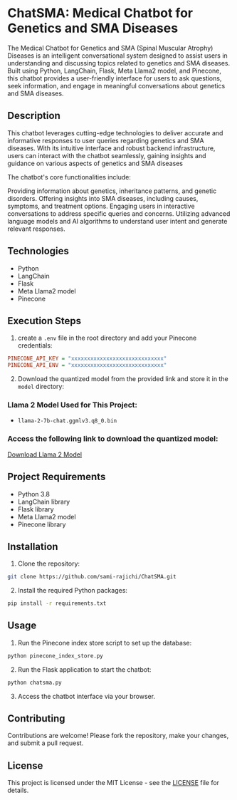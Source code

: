 # ChatSMA: Medical Chatbot for Genetics and SMA Diseases
The Medical Chatbot for Genetics and SMA (Spinal Muscular Atrophy) Diseases is an intelligent conversational system designed to assist users in understanding and discussing topics related to genetics and SMA diseases. Built using Python, LangChain, Flask, Meta Llama2 model, and Pinecone, this chatbot provides a user-friendly interface for users to ask questions, seek information, and engage in meaningful conversations about genetics and SMA diseases.

## Description
This chatbot leverages cutting-edge technologies to deliver accurate and informative responses to user queries regarding genetics and SMA diseases. With its intuitive interface and robust backend infrastructure, users can interact with the chatbot seamlessly, gaining insights and guidance on various aspects of genetics and SMA diseases

The chatbot's core functionalities include:

Providing information about genetics, inheritance patterns, and genetic disorders.
Offering insights into SMA diseases, including causes, symptoms, and treatment options.
Engaging users in interactive conversations to address specific queries and concerns.
Utilizing advanced language models and AI algorithms to understand user intent and generate relevant responses.

## Technologies 

- Python
- LangChain
- Flask
- Meta Llama2 model
- Pinecone

## Execution Steps

1. create a `.env` file in the root directory and add your Pinecone credentials:
```ini
PINECONE_API_KEY = "xxxxxxxxxxxxxxxxxxxxxxxxxxxxx"
PINECONE_API_ENV = "xxxxxxxxxxxxxxxxxxxxxxxxxxxxx"
```


2. Download the quantized model from the provided link and store it in the `model` directory:

### Llama 2 Model Used for This Project:

- `llama-2-7b-chat.ggmlv3.q8_0.bin`

### Access the following link to download the quantized model:
[Download Llama 2 Model](https://huggingface.co/TheBloke/Llama-2-7B-Chat-GGML/tree/main)

## Project Requirements

- Python 3.8
- LangChain library
- Flask library
- Meta Llama2 model
- Pinecone library

## Installation

1. Clone the repository:
```bash
git clone https://github.com/sami-rajichi/ChatSMA.git
```

2. Install the required Python packages:
```bash
pip install -r requirements.txt
```


## Usage

1. Run the Pinecone index store script to set up the database:
```bash
python pinecone_index_store.py
```

2. Run the Flask application to start the chatbot:
```bash
python chatsma.py
```

3. Access the chatbot interface via your browser.

## Contributing

Contributions are welcome! Please fork the repository, make your changes, and submit a pull request.

## License

This project is licensed under the MIT License - see the [LICENSE](LICENSE) file for details.


